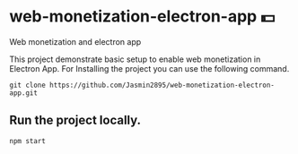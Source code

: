 # web-monetization-electron-app 💵 
Web monetization and electron app

This project demonstrate basic setup to enable web monetization in Electron App. 
For Installing the project you can use the following command.

```shell
git clone https://github.com/Jasmin2895/web-monetization-electron-app.git

```

## Run the project locally.

```shell
npm start
```
